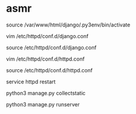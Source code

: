 # asmr

source /var/www/html/django/.py3env/bin/activate


vim /etc/httpd/conf.d/django.conf

source /etc/httpd/conf.d/django.conf

vim /etc/httpd/conf.d/httpd.conf

source /etc/httpd/conf.d/httpd.conf


service httpd restart

python3 manage.py collectstatic

python3 manage.py runserver

